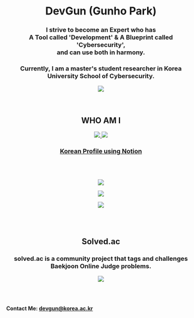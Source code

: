 <h1 align="center">DevGun (Gunho Park)</h1>

<h3 align="center">
    I strive to become an Expert who has<br/>
    A Tool called 'Development' & A Blueprint called 'Cybersecurity',<br/>
    and can use both in harmony.
</h3>
<h3 align="center">
    Currently, I am a master's student researcher in Korea University School of Cybersecurity.
</h3>


<div align="center"><img src="https://hits.seeyoufarm.com/api/count/incr/badge.svg?url=https%3A%2F%2Fgithub.com%2Fdevgunho&count_bg=%236BE3D4&title_bg=%23555555&icon=&icon_color=%23E7E7E7&title=hits&edge_flat=false"/></div>

<br/>

<br/>

<h2 align="center">
    WHO AM I
</h2>
<p align="center">
    <a href="https://www.linkedin.com/in/gunho-park-%EB%B0%95%EA%B1%B4%ED%98%B8-319a6b18b/">
    <img src="https://img.shields.io/badge/-LinkedIn-blue?style=flat-square&logo=Linkedin&logoColor=white&link=https://www.linkedin.com/in/gunho-park-%EB%B0%95%EA%B1%B4%ED%98%B8-319a6b18b/"/>
        </a>
    <a href="https://facebook.com/devgunho">
<img src="https://img.shields.io/badge/facebook-1877f2?style=flat-square&logo=facebook&logoColor=white&link=https://www.facebook.com/profile.php?id=100034064333066"/>
        </a>
</p>
<h3 align="center">
        <a href="https://devgunho.github.io">
        Korean Profile using Notion
            </a>
    </h3>            
<br/>

<br/>

<p align="center"><img src="https://github-profile-trophy.vercel.app/?username=devgunho&row=1&column=5&margin-w=15)"/></p>

<p align="center"><img src="https://github-readme-streak-stats.herokuapp.com/?user=devgunho&theme=graywhite"/></p>

<p align="center"><img src="https://github-readme-stats.vercel.app/api/top-langs/?username=devgunho&layout=compact&langs_count=8"/></p>

<br/>

<br/>

<h2 align="center">
    Solved.ac
</h2>
<h3 align="center">
    solved.ac is a community project that tags and challenges Baekjoon Online Judge problems.</h3>

<p align="center"><img src="http://mazassumnida.wtf/api/v2/generate_badge?boj=pghufs2015"/></p>

<br/>

<br/>

**Contact Me: devgun@korea.ac.kr**
